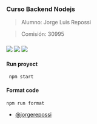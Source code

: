 ### Curso Backend Nodejs

> Alumno: Jorge Luis Repossi

> Comisión: 30995

###

[![](https://img.shields.io/badge/LinkedIn-jorge-repossi)](https://www.linkedin.com/in/jorgerepossi/)
[![](https://img.shields.io/badge/Behance-Verbo-Studio)](https://www.behance.net/verbostudio)
[![](https://img.shields.io/badge/Gmail-jorgerepossi1980%40gmail.com-red)](mailto:jorgerepossi1980010@gmail.com)

#### Run proyect

```
 npm start
```

#### Format code

```
npm run format
```

- [@jorgerepossi](https://github.com/jorgerepossi)
